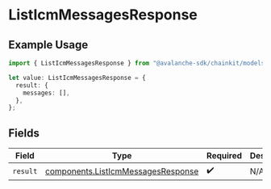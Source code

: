 # ListIcmMessagesResponse

## Example Usage

```typescript
import { ListIcmMessagesResponse } from "@avalanche-sdk/chainkit/models/operations";

let value: ListIcmMessagesResponse = {
  result: {
    messages: [],
  },
};
```

## Fields

| Field                                                                                    | Type                                                                                     | Required                                                                                 | Description                                                                              |
| ---------------------------------------------------------------------------------------- | ---------------------------------------------------------------------------------------- | ---------------------------------------------------------------------------------------- | ---------------------------------------------------------------------------------------- |
| `result`                                                                                 | [components.ListIcmMessagesResponse](../../models/components/listicmmessagesresponse.md) | :heavy_check_mark:                                                                       | N/A                                                                                      |